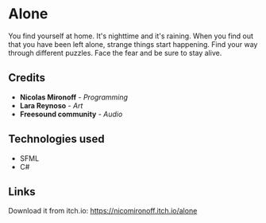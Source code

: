 <p align="center">
  <a href="https://nicomironoff.itch.io/alone">
  </a> 
</p>

# Alone

You find yourself at home.  It's nighttime and it's raining. When you find out that you have been left alone, strange things start happening.
Find your way through different puzzles. Face the fear and be sure to stay alive.

## Credits

- **Nicolas Mironoff** - *Programming*
- **Lara Reynoso** - *Art*
- **Freesound community** - *Audio*

## Technologies used
- SFML
- C#

## Links

Download it from itch.io: https://nicomironoff.itch.io/alone
